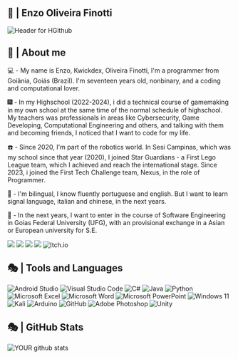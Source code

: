 ## 🐛 | Enzo Oliveira Finotti
![Header for HGithub](https://github.com/kwickdex/kwickdex/assets/99213966/8128ab39-6397-4f25-a813-07662e9d5944)

## 📿 | About me
💻 - My name is Enzo, Kwickdex, Oliveira Finotti, I'm a programmer from Goiânia, Goiás (Brazil). I'm seventeen years old, nonbinary, and a coding and computational lover. 

🎆 - In my Highschool (2022-2024), i did a technical course of gamemaking in my own school at the same time of the normal schedule of highschool. My teachers was professionals in areas like Cybersecurity, Game Developing, Computational Engineering and others, and talking with them and becoming friends, I noticed that I want to code for my life.

☎️ - Since 2020, I'm part of the robotics world. In Sesi Campinas, which was my school since that year (2020), I joined Star Guardians - a First Lego League team, which I achieved and reach the international stage. Since 2023, i joined the First Tech Challenge team, Nexus, in the role of Programmer.

🦋 - I'm bilingual, I know fluently portuguese and english. But I want to learn signal language, italian and chinese, in the next years.

💎 - In the next years, I want to enter in the course of Software Engineering in Goias Federal University (UFG), with an provisional exchange in a Asian or European university for S.E.

[<img src="https://img.shields.io/badge/twitter-%231DA1F2.svg?&style=for-the-badge&logo=twitter&logoColor=white" />](https://twitter.com/noraadrenalinaa) [<img src="https://img.shields.io/badge/linkedin-%230077B5.svg?&style=for-the-badge&logo=linkedin&logoColor=white" />](https://www.linkedin.com/in/enzo-oliveira-finotti-a56054214/) [<img src = "https://img.shields.io/badge/instagram-%23E4405F.svg?&style=for-the-badge&logo=instagram&logoColor=white">](https://www.instagram.com/kwickdex/) [<img src = "https://img.shields.io/badge/Gmail-D14836?style=for-the-badge&logo=gmail&logoColor=white">](https://mail.google.com/mail/u/6/#inbox?compose=GTvVlcSGMSzbcvJrVtwPrgtszqhGMqdWfGmHnPmCGWSZVzdHtcMpXfRKzchdclVwjHhfGmZZDqRQW) ![Itch.io](https://img.shields.io/badge/Itch-%23FF0B34.svg?style=for-the-badge&logo=Itch.io&logoColor=white)


## 🎭 | Tools and Languages
![Android Studio](https://img.shields.io/badge/Android%20Studio-3DDC84.svg?style=for-the-badge&logo=android-studio&logoColor=white) ![Visual Studio Code](https://img.shields.io/badge/Visual%20Studio%20Code-0078d7.svg?style=for-the-badge&logo=visual-studio-code&logoColor=white) ![C#](https://img.shields.io/badge/c%23-%23239120.svg?style=for-the-badge&logo=c-sharp&logoColor=white) ![Java](https://img.shields.io/badge/java-%23ED8B00.svg?style=for-the-badge&logo=openjdk&logoColor=white) ![Python](https://img.shields.io/badge/python-3670A0?style=for-the-badge&logo=python&logoColor=ffdd54) ![Microsoft Excel](https://img.shields.io/badge/Microsoft_Excel-217346?style=for-the-badge&logo=microsoft-excel&logoColor=white) ![Microsoft Word](https://img.shields.io/badge/Microsoft_Word-2B579A?style=for-the-badge&logo=microsoft-word&logoColor=white) ![Microsoft PowerPoint](https://img.shields.io/badge/Microsoft_PowerPoint-B7472A?style=for-the-badge&logo=microsoft-powerpoint&logoColor=white) ![Windows 11](https://img.shields.io/badge/Windows%2011-%230079d5.svg?style=for-the-badge&logo=Windows%2011&logoColor=white) ![Kali](https://img.shields.io/badge/Kali-268BEE?style=for-the-badge&logo=kalilinux&logoColor=white) ![Arduino](https://img.shields.io/badge/-Arduino-00979D?style=for-the-badge&logo=Arduino&logoColor=white) ![GitHub](https://img.shields.io/badge/github-%23121011.svg?style=for-the-badge&logo=github&logoColor=white) ![Adobe Photoshop](https://img.shields.io/badge/adobe%20photoshop-%2331A8FF.svg?style=for-the-badge&logo=adobe%20photoshop&logoColor=white) ![Unity](https://img.shields.io/badge/unity-%23000000.svg?style=for-the-badge&logo=unity&logoColor=white)




## 🎭 | GitHub Stats
![YOUR github stats](https://github-readme-stats.vercel.app/api?username=kwickdex)
